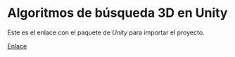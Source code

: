 # Algoritmos de búsqueda 3D en Unity

Este es el enlace con el paquete de *Unity* para importar el proyecto.

[Enlace](https://www.dropbox.com/s/9kttqrtpf2mu4jd/proyecto.unitypackage?dl=0)